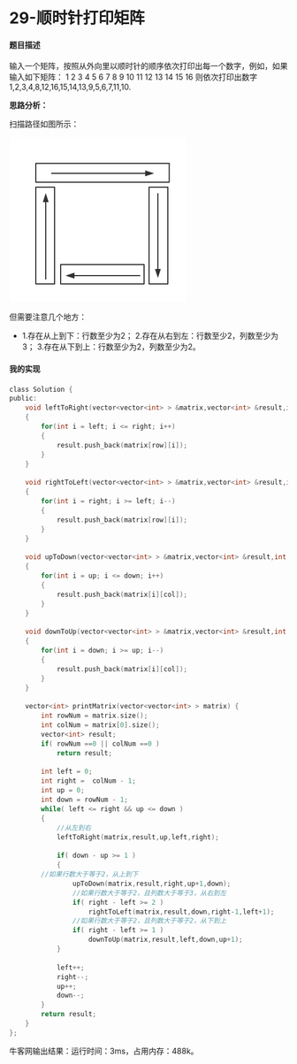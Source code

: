 # 29-顺时针打印矩阵

#### 题目描述

输入一个矩阵，按照从外向里以顺时针的顺序依次打印出每一个数字，例如，如果输入如下矩阵： 1 2 3 4 5 6 7 8 9 10 11 12 13 14 15 16 则依次打印出数字1,2,3,4,8,12,16,15,14,13,9,5,6,7,11,10.


**思路分析：**

扫描路径如图所示：

![](../../../pics/algorithms/29-img1.png)

但需要注意几个地方：

-	1.存在从上到下：行数至少为2；
		2.存在从右到左：行数至少2，列数至少为3；
		3.存在从下到上：行数至少为2，列数至少为2。

#### 我的实现

```c
class Solution {
public:
    void leftToRight(vector<vector<int> > &matrix,vector<int> &result,int row,int left,int right)
    {
        for(int i = left; i <= right; i++)
        {
            result.push_back(matrix[row][i]);
        }
    }
    
    void rightToLeft(vector<vector<int> > &matrix,vector<int> &result,int row,int right,int left)
    {
        for(int i = right; i >= left; i--)
        {
            result.push_back(matrix[row][i]);
        }
    }
    
    void upToDown(vector<vector<int> > &matrix,vector<int> &result,int col,int up,int down)
    {
        for(int i = up; i <= down; i++)
        {
            result.push_back(matrix[i][col]);
        }
    }
    
    void downToUp(vector<vector<int> > &matrix,vector<int> &result,int col,int down,int up)
    {
        for(int i = down; i >= up; i--)
        {
            result.push_back(matrix[i][col]);
        }
    }
    
    vector<int> printMatrix(vector<vector<int> > matrix) {
        int rowNum = matrix.size();
        int colNum = matrix[0].size();
        vector<int> result;
        if( rowNum ==0 || colNum ==0 )
            return result;

        int left = 0;
        int right =  colNum - 1;
        int up = 0;
        int down = rowNum - 1;
        while( left <= right && up <= down )
        {
            //从左到右
            leftToRight(matrix,result,up,left,right);
            
            if( down - up >= 1 )
            {
		//如果行数大于等于2，从上到下
                upToDown(matrix,result,right,up+1,down);
                //如果行数大于等于2，且列数大于等于3，从右到左
                if( right - left >= 2 )
                    rightToLeft(matrix,result,down,right-1,left+1);
                //如果行数大于等于2，且列数大于等于2，从下到上
                if( right - left >= 1 )
                    downToUp(matrix,result,left,down,up+1);
            }
            
            left++;
            right--;
            up++;
            down--;
        }
        return result;
    }
};
```

牛客网输出结果：运行时间：3ms，占用内存：488k。

